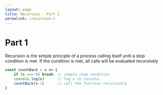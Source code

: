 ```yaml
---
layout: page
title: Recursion - Part 1
permalink: /recursion-1
---
```


# Part 1

Recursion is the simple principle of a process calling itself until a stop condition is met. If the condition is met, all calls will be evaluated recursively

<script src="https://cdn.jsdelivr.net/npm/audio-context-timers@5.0.48/build/es5/bundle.min.js"></script>
<script src="recursion/recrusion.js"></script>

```js
const countBack = x => {
    if (x === 0) break; // simple stop condition
    console.log(x)      // log x to console
    countBack(x-1)      // call the function recursively
}
```